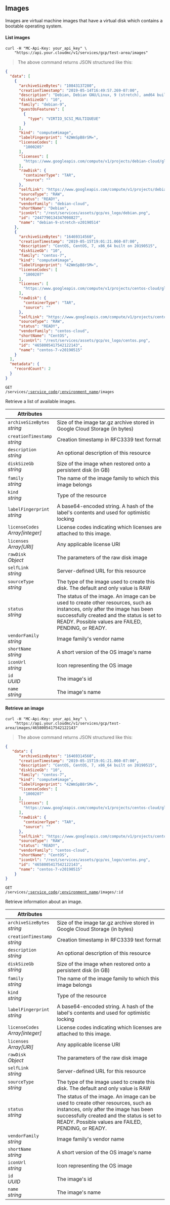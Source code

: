 ## Images

Images are virtual machine images that have a virtual disk which contains a bootable operating system.

<!-------------------- LIST IMAGES -------------------->

#### List images

```shell
curl -H "MC-Api-Key: your_api_key" \
    "https://api.your.cloudmc/v1/services/gcp/test-area/images"
```
> The above command returns JSON structured like this:

```json
{
  "data": [
    {
      "archiveSizeBytes": "10843137280",
      "creationTimestamp": "2019-05-14T16:49:57.269-07:00",
      "description": "Debian, Debian GNU/Linux, 9 (stretch), amd64 built on 20190514",
      "diskSizeGb": "10",
      "family": "debian-9",
      "guestOsFeatures": [
        {
          "type": "VIRTIO_SCSI_MULTIQUEUE"
        }
      ],
      "kind": "compute#image",
      "labelFingerprint": "42WmSpB8rSM=",
      "licenseCodes": [
        "1000205"
      ],
      "licenses": [
        "https://www.googleapis.com/compute/v1/projects/debian-cloud/global/licenses/debian-9-stretch"
      ],
      "rawDisk": {
        "containerType": "TAR",
        "source": ""
      },
      "selfLink": "https://www.googleapis.com/compute/v1/projects/debian-cloud/global/images/debian-9-stretch-v20190514",
      "sourceType": "RAW",
      "status": "READY",
      "vendorFamily": "debian-cloud",
      "shortName": "Debian",
      "iconUrl": "/rest/services/assets/gcp/os_logo/debian.png",
      "id": "2447790134347098827",
      "name": "debian-9-stretch-v20190514"
    },
    {
      "archiveSizeBytes": "16469314560",
      "creationTimestamp": "2019-05-15T19:01:21.060-07:00",
      "description": "CentOS, CentOS, 7, x86_64 built on 20190515",
      "diskSizeGb": "10",
      "family": "centos-7",
      "kind": "compute#image",
      "labelFingerprint": "42WmSpB8rSM=",
      "licenseCodes": [
        "1000207"
      ],
      "licenses": [
        "https://www.googleapis.com/compute/v1/projects/centos-cloud/global/licenses/centos-7"
      ],
      "rawDisk": {
        "containerType": "TAR",
        "source": ""
      },
      "selfLink": "https://www.googleapis.com/compute/v1/projects/centos-cloud/global/images/centos-7-v20190515",
      "sourceType": "RAW",
      "status": "READY",
      "vendorFamily": "centos-cloud",
      "shortName": "CentOS",
      "iconUrl": "/rest/services/assets/gcp/os_logo/centos.png",
      "id": "4658005417542122143",
      "name": "centos-7-v20190515"
    }
  ],
  "metadata": {
    "recordCount": 2
  }
}
```

<code>GET /services/<a href="#administration-service-connections">:service_code</a>/<a href="#administration-environments">:environment_name</a>/images</code>

Retrieve a list of available images.

Attributes | &nbsp;
------- | -----------
`archiveSizeBytes`<br/>*string* | Size of the image tar.gz archive stored in Google Cloud Storage (in bytes)
`creationTimestamp`<br/>*string* | Creation timestamp in RFC3339 text format
`description`<br/>*string* | An optional description of this resource
`diskSizeGb`<br/>*string* | Size of the image when restored onto a persistent disk (in GB)
`family`<br/>*string* | The name of the image family to which this image belongs
`kind`<br/>*string* | Type of the resource
`labelFingerprint`<br/>*string* | A base64-encoded string. A hash of the label's contents and used for optimistic locking
`licenseCodes`<br/>*Array[integer]* | License codes indicating which licenses are attached to this image.
`licenses`<br/>*Array[URI]* | Any applicable license URI
`rawDisk`<br/>*Object* | The parameters of the raw disk image
`selfLink`<br/>*string* | Server-defined URL for this resource
`sourceType`<br/>*string* | The type of the image used to create this disk. The default and only value is RAW
`status`<br/>*string* | The status of the image. An image can be used to create other resources, such as instances, only after the image has been successfully created and the status is set to READY. Possible values are FAILED, PENDING, or READY.
`vendorFamily`<br/>*string* | Image family's vendor name
`shortName`<br/>*string* | A short version of the OS image's name
`iconUrl`<br/>*string* | Icon representing the OS image
`id`<br/>*UUID* | The image's id
`name`<br/>*string* | The image's name

<!-------------------- RETRIEVE AN IMAGE -------------------->

#### Retrieve an image

```shell
curl -H "MC-Api-Key: your_api_key" \
    "https://api.your.cloudmc/v1/services/gcp/test-area/images/4658005417542122143"
```
> The above command returns JSON structured like this:

```json
{
   "data": {
      "archiveSizeBytes": "16469314560",
      "creationTimestamp": "2019-05-15T19:01:21.060-07:00",
      "description": "CentOS, CentOS, 7, x86_64 built on 20190515",
      "diskSizeGb": "10",
      "family": "centos-7",
      "kind": "compute#image",
      "labelFingerprint": "42WmSpB8rSM=",
      "licenseCodes": [
        "1000207"
      ],
      "licenses": [
        "https://www.googleapis.com/compute/v1/projects/centos-cloud/global/licenses/centos-7"
      ],
      "rawDisk": {
        "containerType": "TAR",
        "source": ""
      },
      "selfLink": "https://www.googleapis.com/compute/v1/projects/centos-cloud/global/images/centos-7-v20190515",
      "sourceType": "RAW",
      "status": "READY",
      "vendorFamily": "centos-cloud",
      "shortName": "CentOS",
      "iconUrl": "/rest/services/assets/gcp/os_logo/centos.png",
      "id": "4658005417542122143",
      "name": "centos-7-v20190515"
    }
}
```

<code>GET /services/<a href="#administration-service-connections">:service_code</a>/<a href="#administration-environments">:environment_name</a>/images/:id</code>

Retrieve information about an image.

Attributes | &nbsp;
------- | -----------
`archiveSizeBytes`<br/>*string* | Size of the image tar.gz archive stored in Google Cloud Storage (in bytes)
`creationTimestamp`<br/>*string* | Creation timestamp in RFC3339 text format
`description`<br/>*string* | An optional description of this resource
`diskSizeGb`<br/>*string* | Size of the image when restored onto a persistent disk (in GB)
`family`<br/>*string* | The name of the image family to which this image belongs
`kind`<br/>*string* | Type of the resource
`labelFingerprint`<br/>*string* | A base64-encoded string. A hash of the label's contents and used for optimistic locking
`licenseCodes`<br/>*Array[integer]* | License codes indicating which licenses are attached to this image.
`licenses`<br/>*Array[URI]* | Any applicable license URI
`rawDisk`<br/>*Object* | The parameters of the raw disk image
`selfLink`<br/>*string* | Server-defined URL for this resource
`sourceType`<br/>*string* | The type of the image used to create this disk. The default and only value is RAW
`status`<br/>*string* | The status of the image. An image can be used to create other resources, such as instances, only after the image has been successfully created and the status is set to READY. Possible values are FAILED, PENDING, or READY.
`vendorFamily`<br/>*string* | Image family's vendor name
`shortName`<br/>*string* | A short version of the OS image's name
`iconUrl`<br/>*string* | Icon representing the OS image
`id`<br/>*UUID* | The image's id
`name`<br/>*string* | The image's name

